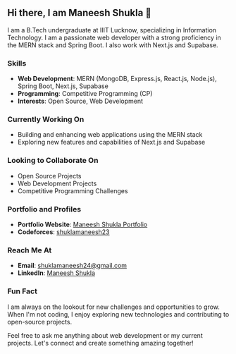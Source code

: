 ## Hi there, I am Maneesh Shukla 👋

I am a B.Tech undergraduate at IIIT Lucknow, specializing in Information Technology. I am a passionate web developer with a strong proficiency in the MERN stack and Spring Boot. I also work with Next.js and Supabase.

### Skills
- **Web Development**: MERN (MongoDB, Express.js, React.js, Node.js), Spring Boot, Next.js, Supabase
- **Programming**: Competitive Programming (CP)
- **Interests**: Open Source, Web Development

### Currently Working On
- Building and enhancing web applications using the MERN stack
- Exploring new features and capabilities of Next.js and Supabase

### Looking to Collaborate On
- Open Source Projects
- Web Development Projects
- Competitive Programming Challenges

### Portfolio and Profiles
- **Portfolio Website**: [Maneesh Shukla Portfolio](https://portfolio-maneesh-shukla.vercel.app)
- **Codeforces**: [shuklamaneesh23](https://codeforces.com/profile/shuklamaneesh23)

### Reach Me At
- **Email**: [shuklamaneesh24@gmail.com](mailto:shuklamaneesh24@gmail.com)
- **LinkedIn**: [Maneesh Shukla](https://www.linkedin.com/in/maneesh-shukla-a23596281/overlay/contact-info/)

### Fun Fact
I am always on the lookout for new challenges and opportunities to grow. When I'm not coding, I enjoy exploring new technologies and contributing to open-source projects.

Feel free to ask me anything about web development or my current projects. Let's connect and create something amazing together!
